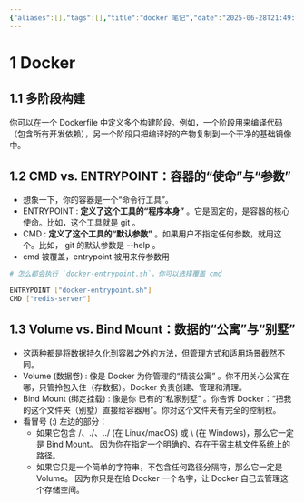 ```yaml
---
{"aliases":[],"tags":[],"title":"docker 笔记","date":"2025-06-28T21:49:46+08:00","date_modify":"2025-06-28T22:01:41+08:00","dg-publish":true,"permalink":"/__Publish__/01_技术/docker 笔记/","dgPassFrontmatter":true}
---
```



# 1 Docker

## 1.1 多阶段构建

 你可以在一个 Dockerfile 中定义多个构建阶段。例如，一个阶段用来编译代码（包含所有开发依赖），另一个阶段只把编译好的产物复制到一个干净的基础镜像中。

## 1.2 CMD vs. ENTRYPOINT：容器的“使命”与“参数”

- 想象一下，你的容器是一个“命令行工具”。
- ENTRYPOINT : **定义了这个工具的“程序本身”** 。它是固定的，是容器的核心使命。比如，这个工具就是 git 。
- CMD : **定义了这个工具的“默认参数”** 。如果用户不指定任何参数，就用这个。比如， git 的默认参数是 --help 。
- cmd 被覆盖，entrypoint 被用来传参数用

```bash
# 怎么都会执行 `docker-entrypoint.sh`，你可以选择覆盖 cmd

ENTRYPOINT ["docker-entrypoint.sh"]
CMD ["redis-server"]
```

## 1.3 Volume vs. Bind Mount：数据的“公寓”与“别墅”

- 这两种都是将数据持久化到容器之外的方法，但管理方式和适用场景截然不同。
- Volume (数据卷) : 像是 Docker 为你管理的“精装公寓” 。你不用关心公寓在哪，只管拎包入住（存数据）。Docker 负责创建、管理和清理。
- Bind Mount (绑定挂载) : 像是你 已有的“私家别墅” 。你告诉 Docker：“把我的这个文件夹（别墅）直接给容器用”。你对这个文件夹有完全的控制权。
- 看冒号 (:) 左边的部分：
	- 如果它包含 /、./、../ (在 Linux/macOS) 或 \ (在 Windows)，那么它一定是 Bind Mount。 因为你在指定一个明确的、存在于宿主机文件系统上的路径。
	- 如果它只是一个简单的字符串，不包含任何路径分隔符，那么它一定是 Volume。 因为你只是在给 Docker 一个名字，让 Docker 自己去管理这个存储空间。
